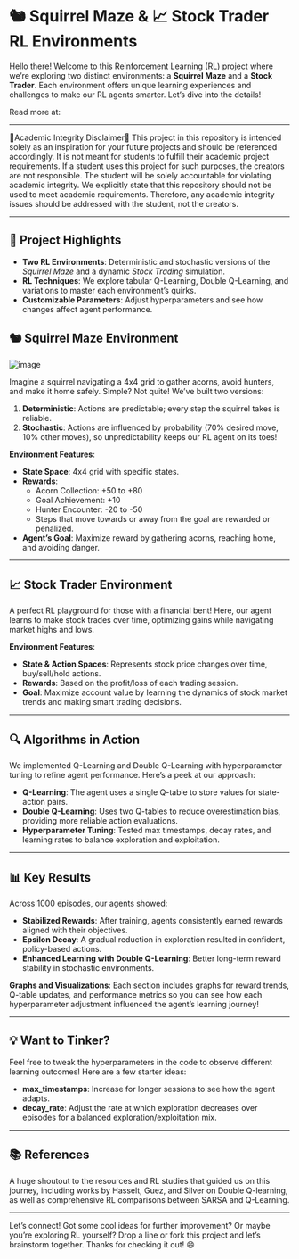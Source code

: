 # 🐿️ Squirrel Maze & 📈 Stock Trader RL Environments

Hello there! Welcome to this Reinforcement Learning (RL) project where we’re exploring two distinct environments: a **Squirrel Maze** and a **Stock Trader**. Each environment offers unique learning experiences and challenges to make our RL agents smarter. Let’s dive into the details!

Read more at: 

---

🚨Academic Integrity Disclaimer🚨
This project in this repository is intended solely as an inspiration for your future projects and should be referenced accordingly. It is not meant for students to fulfill their academic project requirements. If a student uses this project for such purposes, the creators are not responsible. The student will be solely accountable for violating academic integrity. We explicitly state that this repository should not be used to meet academic requirements. Therefore, any academic integrity issues should be addressed with the student, not the creators.

---


## 🎯 Project Highlights

- **Two RL Environments**: Deterministic and stochastic versions of the *Squirrel Maze* and a dynamic *Stock Trading* simulation.
- **RL Techniques**: We explore tabular Q-Learning, Double Q-Learning, and variations to master each environment’s quirks.
- **Customizable Parameters**: Adjust hyperparameters and see how changes affect agent performance.


## 🐿️ Squirrel Maze Environment

![image](https://github.com/user-attachments/assets/c61691a4-4085-45af-8f9b-40d04c636df9)

Imagine a squirrel navigating a 4x4 grid to gather acorns, avoid hunters, and make it home safely. Simple? Not quite! We’ve built two versions:

1. **Deterministic**: Actions are predictable; every step the squirrel takes is reliable.
2. **Stochastic**: Actions are influenced by probability (70% desired move, 10% other moves), so unpredictability keeps our RL agent on its toes!

**Environment Features**:
- **State Space**: 4x4 grid with specific states.
- **Rewards**:
  - Acorn Collection: +50 to +80
  - Goal Achievement: +10
  - Hunter Encounter: -20 to -50
  - Steps that move towards or away from the goal are rewarded or penalized.
- **Agent’s Goal**: Maximize reward by gathering acorns, reaching home, and avoiding danger.

---

## 📈 Stock Trader Environment

A perfect RL playground for those with a financial bent! Here, our agent learns to make stock trades over time, optimizing gains while navigating market highs and lows.

**Environment Features**:
- **State & Action Spaces**: Represents stock price changes over time, buy/sell/hold actions.
- **Rewards**: Based on the profit/loss of each trading session.
- **Goal**: Maximize account value by learning the dynamics of stock market trends and making smart trading decisions.

---

## 🔍 Algorithms in Action

We implemented Q-Learning and Double Q-Learning with hyperparameter tuning to refine agent performance. Here’s a peek at our approach:

- **Q-Learning**: The agent uses a single Q-table to store values for state-action pairs.
- **Double Q-Learning**: Uses two Q-tables to reduce overestimation bias, providing more reliable action evaluations.
- **Hyperparameter Tuning**: Tested max timestamps, decay rates, and learning rates to balance exploration and exploitation.

---

## 📊 Key Results

Across 1000 episodes, our agents showed:
- **Stabilized Rewards**: After training, agents consistently earned rewards aligned with their objectives.
- **Epsilon Decay**: A gradual reduction in exploration resulted in confident, policy-based actions.
- **Enhanced Learning with Double Q-Learning**: Better long-term reward stability in stochastic environments.

**Graphs and Visualizations**:
Each section includes graphs for reward trends, Q-table updates, and performance metrics so you can see how each hyperparameter adjustment influenced the agent’s learning journey!

---

## 💡 Want to Tinker?

Feel free to tweak the hyperparameters in the code to observe different learning outcomes! Here are a few starter ideas:
- **max_timestamps**: Increase for longer sessions to see how the agent adapts.
- **decay_rate**: Adjust the rate at which exploration decreases over episodes for a balanced exploration/exploitation mix.

---

## 📚 References

A huge shoutout to the resources and RL studies that guided us on this journey, including works by Hasselt, Guez, and Silver on Double Q-learning, as well as comprehensive RL comparisons between SARSA and Q-Learning.

--- 

Let’s connect! Got some cool ideas for further improvement? Or maybe you’re exploring RL yourself? Drop a line or fork this project and let’s brainstorm together. Thanks for checking it out! 😄
